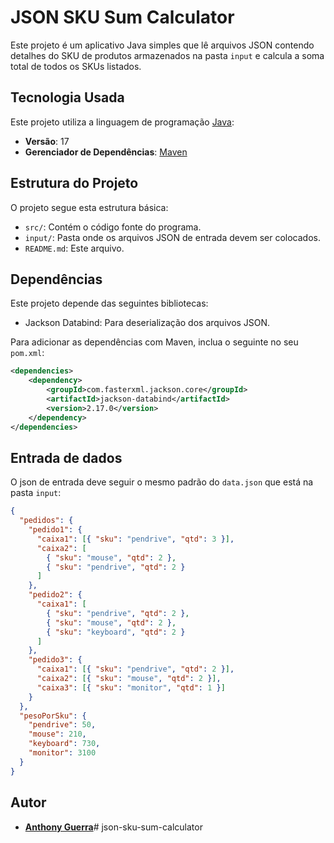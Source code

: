 # JSON SKU Sum Calculator

Este projeto é um aplicativo Java simples que lê arquivos JSON contendo detalhes do SKU de produtos armazenados na pasta `input` e calcula a soma total de todos os SKUs listados.

## Tecnologia Usada
Este projeto utiliza a linguagem de programação [Java](https://www.java.com/pt-BR/):

- **Versão**: 17
- **Gerenciador de Dependências**: [Maven](https://maven.apache.org/)

## Estrutura do Projeto

O projeto segue esta estrutura básica:

- `src/`: Contém o código fonte do programa.
- `input/`: Pasta onde os arquivos JSON de entrada devem ser colocados.
- `README.md`: Este arquivo.

## Dependências

Este projeto depende das seguintes bibliotecas:

- Jackson Databind: Para deserialização dos arquivos JSON.

Para adicionar as dependências com Maven, inclua o seguinte no seu `pom.xml`:

```xml
<dependencies>
    <dependency>
        <groupId>com.fasterxml.jackson.core</groupId>
        <artifactId>jackson-databind</artifactId>
        <version>2.17.0</version>
    </dependency>
</dependencies>
```
## Entrada de dados
O json de entrada deve seguir o mesmo padrão do `data.json` que está na pasta `input`:
``` json
{
  "pedidos": {
    "pedido1": {
      "caixa1": [{ "sku": "pendrive", "qtd": 3 }],
      "caixa2": [
        { "sku": "mouse", "qtd": 2 },
        { "sku": "pendrive", "qtd": 2 }
      ]
    },
    "pedido2": {
      "caixa1": [
        { "sku": "pendrive", "qtd": 2 },
        { "sku": "mouse", "qtd": 2 },
        { "sku": "keyboard", "qtd": 2 }
      ]
    },
    "pedido3": {
      "caixa1": [{ "sku": "pendrive", "qtd": 2 }],
      "caixa2": [{ "sku": "mouse", "qtd": 2 }],
      "caixa3": [{ "sku": "monitor", "qtd": 1 }]
    }
  },
  "pesoPorSku": {
    "pendrive": 50,
    "mouse": 210,
    "keyboard": 730,
    "monitor": 3100
  }
}
```

## Autor

- **[Anthony Guerra](https://github.com/TonyGuerra122)**#   j s o n - s k u - s u m - c a l c u l a t o r  
 